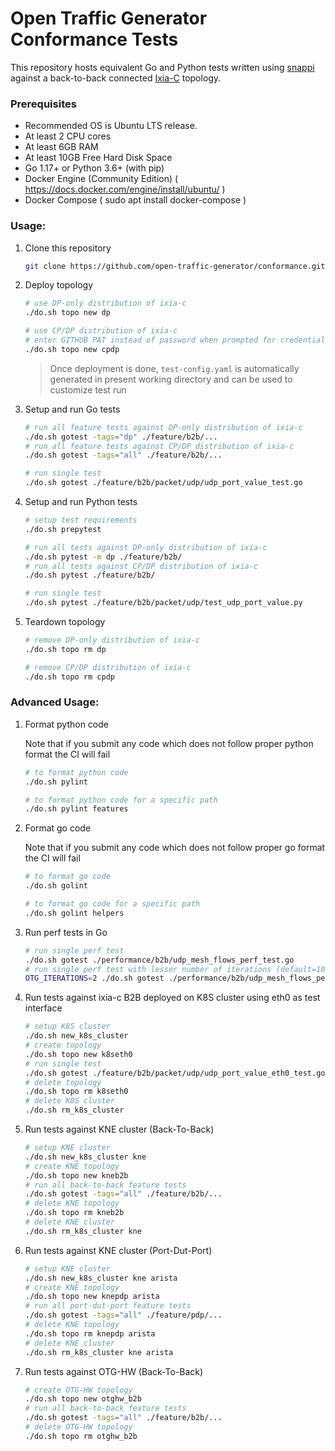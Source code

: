 # Open Traffic Generator Conformance Tests 

This repository hosts equivalent Go and Python tests written using [snappi](https://github.com/open-traffic-generator/snappi) against a back-to-back connected [Ixia-C](https://github.com/open-traffic-generator/ixia-c) topology.


### Prerequisites

- Recommended OS is Ubuntu LTS release.
- At least 2 CPU cores
- At least 6GB RAM
- At least 10GB Free Hard Disk Space
- Go 1.17+ or Python 3.6+ (with pip)
- Docker Engine (Community Edition) ( https://docs.docker.com/engine/install/ubuntu/ )
- Docker Compose  ( sudo apt install docker-compose )


### Usage:

1. Clone this repository

    ```sh
    git clone https://github.com/open-traffic-generator/conformance.git && cd conformance
    ```

2. Deploy topology

    ```sh
    # use DP-only distribution of ixia-c
    ./do.sh topo new dp

    # use CP/DP distribution of ixia-c
    # enter GITHUB PAT instead of password when prompted for credentials
    ./do.sh topo new cpdp
    ```

    > Once deployment is done, `test-config.yaml` is automatically generated in present working directory and can be used to customize test run

3. Setup and run Go tests

    ```sh
    # run all feature tests against DP-only distribution of ixia-c
    ./do.sh gotest -tags="dp" ./feature/b2b/...
    # run all feature tests against CP/DP distribution of ixia-c
    ./do.sh gotest -tags="all" ./feature/b2b/...

    # run single test
    ./do.sh gotest ./feature/b2b/packet/udp/udp_port_value_test.go
    ```

4. Setup and run Python tests

    ```sh
    # setup test requirements
    ./do.sh prepytest

    # run all tests against DP-only distribution of ixia-c
    ./do.sh pytest -m dp ./feature/b2b/
    # run all tests against CP/DP distribution of ixia-c
    ./do.sh pytest ./feature/b2b/

    # run single test
    ./do.sh pytest ./feature/b2b/packet/udp/test_udp_port_value.py
    ```

5. Teardown topology

    ```sh
    # remove DP-only distribution of ixia-c
    ./do.sh topo rm dp

    # remove CP/DP distribution of ixia-c
    ./do.sh topo rm cpdp
    ```

### Advanced Usage:

1. Format python code
    
    Note that if you submit any code which does not follow proper python format the CI will fail

    ```sh
    # to format python code
    ./do.sh pylint

    # to format python code for a specific path
    ./do.sh pylint features
    ```

2. Format go code

   Note that if you submit any code which does not follow proper go format the CI will fail

    ```sh
    # to format go code
    ./do.sh golint

    # to format go code for a specific path
    ./do.sh golint helpers
    ```

3. Run perf tests in Go

    ```sh
    # run single perf test
    ./do.sh gotest ./performance/b2b/udp_mesh_flows_perf_test.go
    # run single perf test with lesser number of iterations (default=100)
    OTG_ITERATIONS=2 ./do.sh gotest ./performance/b2b/udp_mesh_flows_perf_test.go
    ```

4. Run tests against ixia-c B2B deployed on K8S cluster using eth0 as test interface

    ```sh
    # setup K8S cluster
    ./do.sh new_k8s_cluster
    # create topology
    ./do.sh topo new k8seth0
    # run single test
    ./do.sh gotest ./feature/b2b/packet/udp/udp_port_value_eth0_test.go
    # delete topology
    ./do.sh topo rm k8seth0
    # delete K8S cluster
    ./do.sh rm_k8s_cluster
    ```

5. Run tests against KNE cluster (Back-To-Back)

    ```sh
    # setup KNE cluster
    ./do.sh new_k8s_cluster kne
    # create KNE topology
    ./do.sh topo new kneb2b
    # run all back-to-back feature tests
    ./do.sh gotest -tags="all" ./feature/b2b/...
    # delete KNE topology
    ./do.sh topo rm kneb2b
    # delete KNE cluster
    ./do.sh rm_k8s_cluster kne
    ```

6. Run tests against KNE cluster (Port-Dut-Port)

    ```sh
    # setup KNE cluster
    ./do.sh new_k8s_cluster kne arista
    # create KNE topology
    ./do.sh topo new knepdp arista
    # run all port-dut-port feature tests
    ./do.sh gotest -tags="all" ./feature/pdp/...
    # delete KNE topology
    ./do.sh topo rm knepdp arista
    # delete KNE cluster
    ./do.sh rm_k8s_cluster kne arista
    ```

7. Run tests against OTG-HW (Back-To-Back)

    ```sh
    # create OTG-HW topology
    ./do.sh topo new otghw_b2b
    # run all back-to-back feature tests
    ./do.sh gotest -tags="all" ./feature/b2b/...
    # delete OTG-HW topology
    ./do.sh topo rm otghw_b2b
    ```
